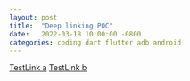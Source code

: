 ```yaml
---
layout: post
title:  "Deep linking POC"
date:   2022-03-18 10:00:00 -0800
categories: coding dart flutter adb android
---
```

[TestLink a](https://links.irisoncology.com/visits)
[TestLink b](https://links.irisoncology.com/messages)